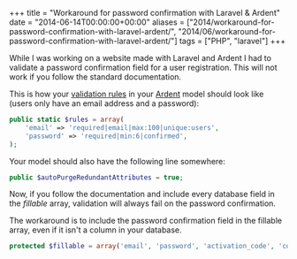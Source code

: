 +++
title = "Workaround for password confirmation with Laravel & Ardent"
date = "2014-06-14T00:00:00+00:00"
aliases = ["2014/workaround-for-password-confirmation-with-laravel-ardent/", "2014/06/workaround-for-password-confirmation-with-laravel-ardent/"]
tags = ["PHP", "laravel"]
+++

While I was working on a website made with Laravel and Ardent I had to validate a password confirmation field for a user registration. This will not work if you follow the standard documentation.

This is how your [validation rules](http://laravel.com/docs/validation) in your [Ardent](https://github.com/laravelbook/ardent) model should look like (users only have an email address and a password):

```PHP
public static $rules = array(
    'email' => 'required|email|max:100|unique:users',
    'password' => 'required|min:6|confirmed',
);
```

Your model should also have the following line somewhere:

```PHP
public $autoPurgeRedundantAttributes = true;
```

Now, if you follow the documentation and include every database field in the _fillable_ array, validation will always fail on the password confirmation.

The workaround is to include the password confirmation field in the fillable array, even if it isn't a column in your database.

```PHP
protected $fillable = array('email', 'password', 'activation_code', 'confirmed', 'reset_password', 'password_confirmation');
```

